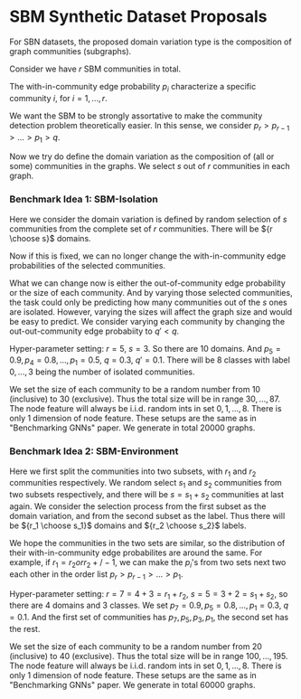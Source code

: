 # SBM Synthetic Dataset Proposals

For SBN datasets, the proposed domain variation type is the composition of graph communities (subgraphs).

Consider we have $r$ SBM communities in total.

The with-in-community edge probability $p_i$ characterize a specific community $i$, for $i=1,...,r$.

We want the SBM to be strongly assortative to make the community detection problem theoretically easier. In this sense, we consider $p_r > p_{r-1} > ... > p_1 > q$. 

Now we try do define the domain variation as the composition of (all or some) communities in the graphs. We select $s$ out of $r$ communities in each graph.

### Benchmark Idea 1: SBM-Isolation

Here we consider the domain variation is defined by random selection of $s$ communities from the complete set of $r$ communities. There will be ${r \choose s}$ domains.

Now if this is fixed, we can no longer change the with-in-community edge probabilities of the selected communities.

What we can change now is either the out-of-community edge probability or the size of each community. And by varying those selected communities, the task could only be predicting how many communities out of the $s$ ones are isolated. However, varying the sizes will affect the graph size and would be easy to predict. We consider varying each community by changing the out-out-community edge probabiity to $q' < q$.

Hyper-parameter setting: $r=5$, $s=3$. So there are 10 domains. And $p_5 = 0.9, p_4 = 0.8, ..., p_1=0.5$, $q=0.3$, $q'=0.1$. There will be 8 classes with label $0, ..., 3$ being the number of isolated communities.

We set the size of each community to be a random number from 10 (inclusive) to 30 (exclusive). Thus the total size will be in range ${30, ..., 87}$. The node feature will always be i.i.d. random ints in set ${0, 1, ..., 8}$. There is only 1 dimension of node feature. These setups are the same as in "Benchmarking GNNs" paper. We generate in total 20000 graphs.

### Benchmark Idea 2: SBM-Environment

Here we first split the communities into two subsets, with $r_1$ and $r_2$ communities respectively. We random select $s_1$ and $s_2$ communities from two subsets respectively, and there will be $s=s_1+s_2$ communities at last again. We consider the selection process from the first subset as the domain variation, and from the second subset as the label. Thus there will be ${r_1 \choose s_1}$ domains and ${r_2 \choose s_2}$ labels.

We hope the communities in the two sets are similar, so the distribution of their with-in-community edge probabilites are around the same. For example, if $r_1 = r_2 or r_2 +/- 1$, we can make the $p_i$'s from two sets next two each other in the order list $p_r > p_{r-1} > ... > p_1$.

Hyper-parameter setting: $r=7=4+3=r_1+r_2$, $s=5=3+2=s_1+s_2$, so there are 4 domains and 3 classes. We set $p_7 = 0.9, p_5 = 0.8, ..., p_1=0.3$, $q=0.1$. And the first set of communities has $p_7, p_5, p_3, p_1$, the second set has the rest.

We set the size of each community to be a random number from 20 (inclusive) to 40 (exclusive). Thus the total size will be in range ${100, ..., 195}$. The node feature will always be i.i.d. random ints in set ${0, 1, ..., 8}$. There is only 1 dimension of node feature. These setups are the same as in "Benchmarking GNNs" paper. We generate in total 60000 graphs.